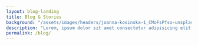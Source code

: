 ```yaml
---
layout: blog-landing
title: Blog & Stories
background: "/assets/images/headers/joanna-kosinska-1_CMoFsPfso-unsplash.jpg"
description: "Lorem, ipsum dolor sit amet consectetur adipisicing elit. Voluptatem reprehenderit distinctio hic ab facere impedit possimus quidem! Reprehenderit distinctio hic ab facere impedit possimus quidem."
permalink: /blog/
---
```

